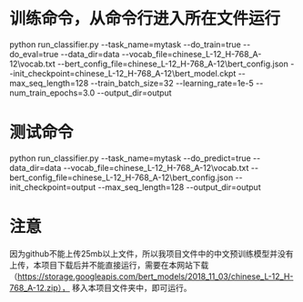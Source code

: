 # 训练命令，从命令行进入所在文件运行
python run_classifier.py --task_name=mytask --do_train=true --do_eval=true --data_dir=data --vocab_file=chinese_L-12_H-768_A-12\vocab.txt --bert_config_file=chinese_L-12_H-768_A-12\bert_config.json --init_checkpoint=chinese_L-12_H-768_A-12\bert_model.ckpt --max_seq_length=128 --train_batch_size=32 --learning_rate=1e-5 --num_train_epochs=3.0 --output_dir=output
# 测试命令
python run_classifier.py --task_name=mytask --do_predict=true --data_dir=data --vocab_file=chinese_L-12_H-768_A-12\vocab.txt --bert_config_file=chinese_L-12_H-768_A-12\bert_config.json --init_checkpoint=output --max_seq_length=128 --output_dir=output

# 注意
因为github不能上传25mb以上文件，所以我项目文件中的中文预训练模型并没有上传，本项目下载后并不能直接运行，需要在本网站下载（https://storage.googleapis.com/bert_models/2018_11_03/chinese_L-12_H-768_A-12.zip），
移入本项目文件夹中，即可运行。


